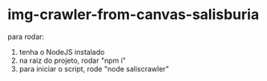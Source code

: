 # img-crawler-from-canvas-salisburia

para rodar:

1. tenha o NodeJS instalado
2. na raiz do projeto, rodar "npm i"
3. para iniciar o script, rode "node saliscrawler"
